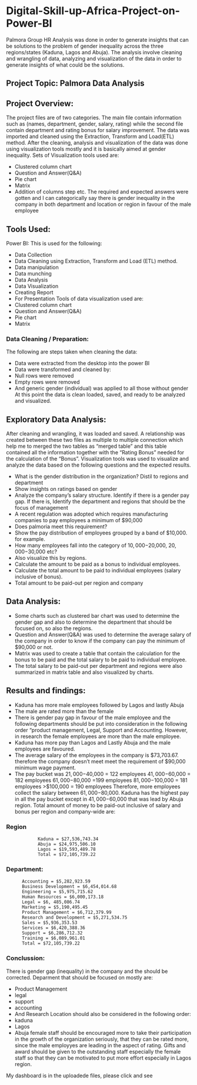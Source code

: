 # Digital-Skill-up-Africa-Project-on-Power-BI
Palmora Group HR Analysis was done in order to generate insights that can be solutions to the problem of gender inequality across the three regions/states (Kaduna, Lagos and Abuja). The analysis involve cleaning and wrangling of data, analyzing and visualization of the data in order to generate insights of what could  be the solutions.
## Project Topic: Palmora Data Analysis
## Project Overview: 
The project files are of two categories. The main file contain information such as (names, department, gender, salary, rating) while the second file contain department and rating bonus for salary improvement.
The data was imported and cleaned using the Extraction, Transform and Load(ETL) method. 
After the cleaning, analysis and visualization of the  data was done using visualization tools mostly and it is basically aimed at gender inequality.
Sets of Visualization tools used are:
- Clustered column chart
- Question and Answer(Q&A)
- Pie chart
- Matrix
- Addition of columns step etc.
The required and expected answers were gotten and I can categorically say there is gender inequality in the company in both department and location or region in favour of the male employee
## Tools Used:
Power BI: This is used for the following:
- Data Collection
- Data Cleaning using Extraction, Transform and Load (ETL) method.
- Data manipulation 
- Data munching
- Data Analysis
- Data Visualization
- Creating Report
- For Presentation
Tools of data visualization used are:
- Clustered column chart
- Question and Answer(Q&A)
- Pie chart
- Matrix
### Data Cleaning / Preparation:
The following are steps taken when cleaning the data:
- Data were extracted from the desktop into the power BI
- Data were transformed and cleaned by: 
- Null rows were removed
- Empty rows were removed
- And generic gender (individual) was applied to all those without gender
At this point the data is clean loaded, saved, and ready to be analyzed and visualized.
## Exploratory Data Analysis:
After cleaning and wrangling, it was loaded and saved. A relationship was created between these two files as multiple to multiple connection  which help me to merged the two tables as “merged table” and this table contained all the information together with the “Rating Bonus” needed for the calculation of the “Bonus”.
Visualization tools was used to visualize and analyze the data based on the following questions and the expected results. 
- What is the gender distribution in the organization? Distil to regions and department
- Show insights on ratings based on gender
- Analyze the company’s salary structure. Identify if there is a gender pay gap. If there is, Identify the department and regions that should be the focus of management
- A recent regulation was adopted which requires manufacturing companies to pay employees a minimum of $90,000
- Does palmoria meet this requirement?
- Show the pay distribution of employees grouped by a band of $10,000. for example.
- How many employees fall into the category of $10,000-$20,000, $20,000-$30,000 etc?
- Also visualize this by regions.
- Calculate the amount to be paid as a bonus to individual employees.
- Calculate the total amount to be paid to individual employees (salary inclusive of bonus).
- Total amount to be paid-out per region and company
## Data Analysis: 
- Some charts such as clustered bar chart was used to determine the gender gap and also to determine the department that should be focused on, so also the regions.
- Question and Answer(Q&A) was used to determine the average salary of the company in order to know if the company can pay the minimum of $90,000 or not.
- Matrix was used to create a table that contain the calculation for the bonus to be paid and the total salary to be paid to individual employee.
- The total salary to be paid-out per department and regions were also summarized in matrix table and also visualized by charts.

## Results and findings:
- Kaduna has more male employees followed by Lagos and lastly Abuja
- The male are rated more than the female
- There is gender pay gap in favour of the male employee and the following departments should be put into consideration in the following order “product management, Legal, Support and Accounting. However, in research the female employees are more than the male employee.
- Kaduna has more pay than Lagos and Lastly Abuja and the male employees are favoured.
- The average salary of the employees in the company is $73,703.67. therefore the company doesn’t meet meet the requirement of $90,000 minimum wage payment.
- The pay bucket was
        $21,000-$40,000 = 122 employees
        $41,000-$60,000 = 182 employees
         $61,000-$80,000 =199 employees
         $81,000-$100,000 = 181 employees
          >$100,000 = 190 employees
Therefore, more employees collect the salary between $61,000-$80,000.
Kaduna has the highest pay in all the pay bucket except in $41,000-$60,000 that was lead by Abuja region.
Total amount of money to be paid-out inclusive of salary and bonus per region and company-wide are:
 ### Region       
                Kaduna = $27,536,743.34
                Abuja = $24,975,506.10
                Lagos = $19,593,489.78
                Total = $72,105,739.22

### Department:
          Accounting = $5,282,923.59
          Business Development = $6,454,014.68
          Engineering = $5,975,715.62
          Human Resources = $6,000,173.18
          Legal = $6, 485,086.74
          Marketing = $5,190,495.45
          Product Management = $6,712,379.99
          Research and Development = $5,271,534.75
          Sales = $5,936,353.53
          Services = $6,420,388.36
          Support = $6,286,712.32
          Training = $6,089,961.01
          Total = $72,105,739.22


### Conclussion:
There is gender gap (inequality) in the company and the should be corrected.
Deparment that should be focused on mostly are:
- Product Management
- legal
- support
- accounting
- And Research
Location should also be considered in the following order:
- kaduna
- Lagos
- Abuja
female staff should be encouraged more to take their participation in the growth of the organization seriously, that they can be rated more, since the male employyes are leading in the aspect of rating.
Gifts and award should be given to the outstanding staff especially the female staff so that they can be motivated to put more effort especially in Lagos region.

My dashboard is in the uploadede files, please click and see













